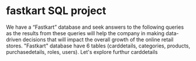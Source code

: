 # fastkart SQL project
We have a  “Fastkart” database and seek answers to the following queries as the results from these queries will help the company in making data-driven decisions that will impact the overall growth of the online retail stores.
"Fastkart" database have 6 tables (carddetails, categories, products, purchasedetails, roles, users). Let's explore furthur 
carddetails
